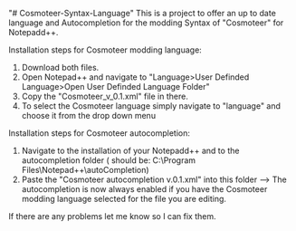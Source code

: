 "# Cosmoteer-Syntax-Language" 
This is a project to offer an up to date language and Autocompletion for the modding Syntax of "Cosmoteer" for Notepadd++.

Installation steps for Cosmoteer modding language:
1. Download both files.
2. Open Notepad++ and navigate to "Language>User Definded Language>Open User Definded Language Folder"
3. Copy the "Cosmoteer_v_0.1.xml" file in there.
4. To select the Cosmoteer language simply navigate to "language" and choose it from the drop down menu

Installation steps for Cosmoteer autocompletion:
1. Navigate to the installation of your Notepadd++ and to the autocompletion folder ( should be: C:\Program Files\Notepad++\autoCompletion)
2. Paste the "Cosmoteer autocompletion v.0.1.xml" into this folder
--> The autocompletion is now always enabled if you have the Cosmoteer modding language selected for the file you are editing.

If there are any problems let me know so I can fix them.
